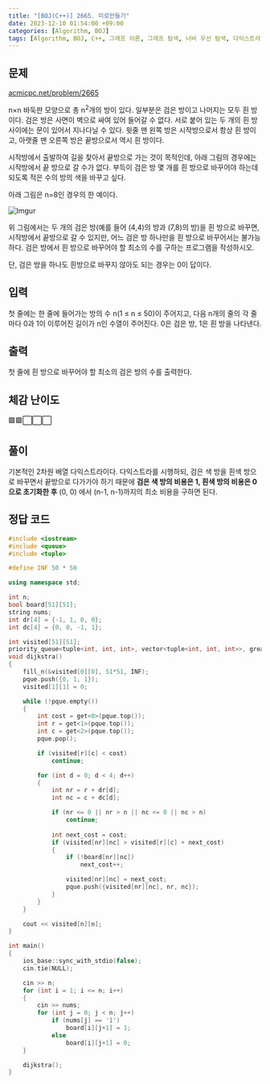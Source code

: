 ```yaml
---
title: "[BOJ(C++)] 2665. 미로만들기"
date: 2023-12-10 01:54:00 +09:00
categories: [Algorithm, BOJ]
tags: [Algorithm, BOJ, C++, 그래프 이론, 그래프 탐색, 너비 우선 탐색, 다익스트라, 최단 경로, 0-1 너비 우선 탐색, Gold 4]
---
```

## **문제**
[acmicpc.net/problem/2665](https://www.acmicpc.net/problem/2665)
<br>

n×n 바둑판 모양으로 총 n<sup>2</sup>개의 방이 있다. 일부분은 검은 방이고 나머지는 모두 흰 방이다. 검은 방은 사면이 벽으로 싸여 있어 들어갈 수 없다. 서로 붙어 있는 두 개의 흰 방 사이에는 문이 있어서 지나다닐 수 있다. 윗줄 맨 왼쪽 방은 시작방으로서 항상 흰 방이고, 아랫줄 맨 오른쪽 방은 끝방으로서 역시 흰 방이다.

시작방에서 출발하여 길을 찾아서 끝방으로 가는 것이 목적인데, 아래 그림의 경우에는 시작방에서 끝 방으로 갈 수가 없다. 부득이 검은 방 몇 개를 흰 방으로 바꾸어야 하는데 되도록 적은 수의 방의 색을 바꾸고 싶다.

아래 그림은 n=8인 경우의 한 예이다.

![Imgur](https://i.imgur.com/afk8L19.png)

위 그림에서는 두 개의 검은 방(예를 들어 (4,4)의 방과 (7,8)의 방)을 흰 방으로 바꾸면, 시작방에서 끝방으로 갈 수 있지만, 어느 검은 방 하나만을 흰 방으로 바꾸어서는 불가능하다. 검은 방에서 흰 방으로 바꾸어야 할 최소의 수를 구하는 프로그램을 작성하시오.

단, 검은 방을 하나도 흰방으로 바꾸지 않아도 되는 경우는 0이 답이다.
<br>

## **입력**
첫 줄에는 한 줄에 들어가는 방의 수 n(1 ≤ n ≤ 50)이 주어지고, 다음 n개의 줄의 각 줄마다 0과 1이 이루어진 길이가 n인 수열이 주어진다. 0은 검은 방, 1은 흰 방을 나타낸다.
<br>

## **출력**
첫 줄에 흰 방으로 바꾸어야 할 최소의 검은 방의 수를 출력한다.
<br>

## **체감 난이도**
🟩🟩⬜⬜⬜
<br>

## **풀이**
기본적인 2차원 배열 다익스트라이다. 다익스트라를 시행하되, 검은 색 방을 흰색 방으로 바꾸면서 끝방으로 다가가야 하기 때문에 **검은 색 방의 비용은 1, 흰색 방의 비용은 0으로 초기화한 후** (0, 0) 에서 (n-1, n-1)까지의 최소 비용을 구하면 된다.
<br>

## **정답 코드**
```c++
#include <iostream>
#include <queue>
#include <tuple>

#define INF 50 * 50

using namespace std;

int n;
bool board[51][51];
string nums;
int dr[4] = {-1, 1, 0, 0};
int dc[4] = {0, 0, -1, 1};

int visited[51][51];
priority_queue<tuple<int, int, int>, vector<tuple<int, int, int>>, greater<tuple<int, int, int>>> pque;
void dijkstra()
{
    fill_n(&visited[0][0], 51*51, INF);
    pque.push({0, 1, 1});
    visited[1][1] = 0;

    while (!pque.empty())
    {
        int cost = get<0>(pque.top());
        int r = get<1>(pque.top());
        int c = get<2>(pque.top());
        pque.pop();

        if (visited[r][c] < cost)
            continue;

        for (int d = 0; d < 4; d++)
        {
            int nr = r + dr[d];
            int nc = c + dc[d];

            if (nr <= 0 || nr > n || nc <= 0 || nc > n)
                continue;
            
            int next_cost = cost;          
            if (visited[nr][nc] > visited[r][c] + next_cost)
            {
                if (!board[nr][nc])
                    next_cost++;

                visited[nr][nc] = next_cost;
                pque.push({visited[nr][nc], nr, nc});
            }
        }
    }

    cout << visited[n][n];
}

int main()
{
    ios_base::sync_with_stdio(false);
    cin.tie(NULL);

    cin >> n;
    for (int i = 1; i <= n; i++)
    {
        cin >> nums;
        for (int j = 0; j < n; j++)
            if (nums[j] == '1')
                board[i][j+1] = 1;
            else
                board[i][j+1] = 0;
    }

    dijkstra();
}
```